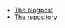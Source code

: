 - [The blogpost](https://jazcarate.github.io/cloudflare-worker-google-oauth/blogpost)
- [The repository](https://github.com/jazcarate/cloudflare-worker-google-oauth)